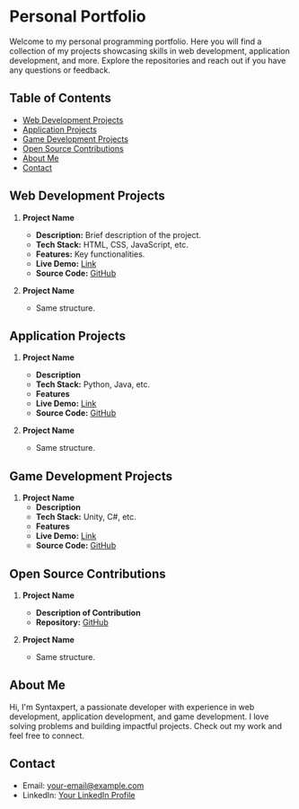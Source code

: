 # Personal Portfolio

Welcome to my personal programming portfolio. Here you will find a collection of my projects showcasing skills in web development, application development, and more. Explore the repositories and reach out if you have any questions or feedback.

## Table of Contents
- [Web Development Projects](#web-development-projects)
- [Application Projects](#application-projects)
- [Game Development Projects](#game-development-projects)
- [Open Source Contributions](#open-source-contributions)
- [About Me](#about-me)
- [Contact](#contact)

## Web Development Projects
1. **Project Name**
   - **Description:** Brief description of the project.
   - **Tech Stack:** HTML, CSS, JavaScript, etc.
   - **Features:** Key functionalities.
   - **Live Demo:** [Link](#)
   - **Source Code:** [GitHub](#)

2. **Project Name**
   - Same structure.

## Application Projects
1. **Project Name**
   - **Description**
   - **Tech Stack:** Python, Java, etc.
   - **Features**
   - **Live Demo:** [Link](#)
   - **Source Code:** [GitHub](#)

2. **Project Name**
   - Same structure.

## Game Development Projects
1. **Project Name**
   - **Description**
   - **Tech Stack:** Unity, C#, etc.
   - **Features**
   - **Live Demo:** [Link](#)
   - **Source Code:** [GitHub](#)

## Open Source Contributions
1. **Project Name**
   - **Description of Contribution**
   - **Repository:** [GitHub](#)

2. **Project Name**
   - Same structure.

## About Me
Hi, I'm Syntaxpert, a passionate developer with experience in web development, application development, and game development. I love solving problems and building impactful projects. Check out my work and feel free to connect.

## Contact
- Email: [your-email@example.com](mailto:your-email@example.com)
- LinkedIn: [Your LinkedIn Profile](#)
